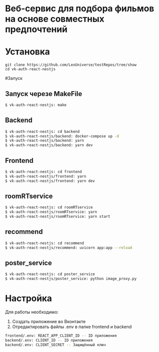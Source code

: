 # Веб-сервис для подбора фильмов на основе совместных предпочтений


# Установка

```
git clone https://github.com/LexUniverse/testRepos/tree/show
cd vk-auth-react-nestjs
```
#Запуск

## Запуск черезе MakeFile

```bash
$ vk-auth-react-nestjs: make
```

## Backend

```bash
$ vk-auth-react-nestjs: cd backend
$ vk-auth-react-nestjs/backend: docker-compose up -d
$ vk-auth-react-nestjs/backend: yarn
$ vk-auth-react-nestjs/backend: yarn dev
```

## Frontend

```bash
$ vk-auth-react-nestjs: cd frontend
$ vk-auth-react-nestjs/frontend: yarn
$ vk-auth-react-nestjs/frontend: yarn dev
```


## roomRTservice

```bash
$ vk-auth-react-nestjs: cd roomRTservice
$ vk-auth-react-nestjs/roomRTservice: yarn
$ vk-auth-react-nestjs/roomRTservice: yarn start
```

## recommend

```bash
$ vk-auth-react-nestjs: cd recommend
$ vk-auth-react-nestjs/recommend: uvicorn app:app --reload
```

## poster_service

```bash
$ vk-auth-react-nestjs: cd poster_service
$ vk-auth-react-nestjs/poster_service: python image_proxy.py
```

# Настройка

Для работы необходимо:

1. Создать приложение во Вконтакте
2. Отредактировать файлы .env в папке frontend и backend

```bash
frontend/.env: REACT_APP_CLIENT_ID -- ID приложения
backend/.env: CLIENT_ID -- ID приложения
backend/.env: CLIENT_SECRET -- Защищённый ключ
```
